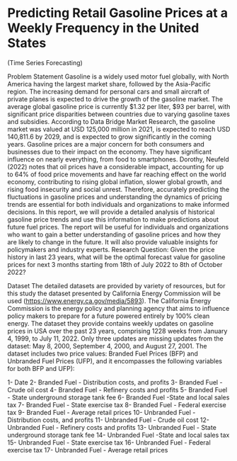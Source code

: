 # Predicting Retail Gasoline Prices at a Weekly Frequency in the United States 
(Time Series Forecasting)

Problem Statement
Gasoline is a widely used motor fuel globally, with North America having the largest market share, followed by the Asia-Pacific region. 
The increasing demand for personal cars and small aircraft of private planes is expected to drive the growth of the gasoline market. 
The average global gasoline price is currently $1.32 per liter, $93 per barrel, with significant price disparities between countries due to 
varying gasoline taxes and subsidies. According to Data Bridge Market Research, the gasoline market was valued at USD 125,000 million in 2021,
is expected to reach USD 140,811.6 by 2029, and is expected to grow significantly in the coming years. 
Gasoline prices are a major concern for both consumers and businesses due to their impact on the economy. They have significant influence on 
nearly everything, from food to smartphones. Dorothy, Neufeld (2022) notes that oil prices have a considerable impact, accounting for up to 64% 
of food price movements and  have far reaching effect on the world economy, contributing to rising global inflation, slower global growth, and 
rising food insecurity and social unrest. Therefore, accurately predicting the fluctuations in gasoline prices and understanding the dynamics of 
pricing trends are essential for both individuals and organizations to make informed decisions.
In this report, we will provide a detailed analysis of historical gasoline price trends and use this information to make predictions about future 
fuel prices. The report will be useful for individuals and organizations who want to gain a better understanding of gasoline prices and how they 
are likely to change in the future. It will also provide valuable insights for policymakers and industry experts.
Research Question: Given the price history in last 23 years, what will be the optimal forecast value for gasoline prices for next 3 months starting
from 18th of July 2022 to 8th of October 2022?

Dataset 
The detailed datasets are provided by variety of resources, but for this study the dataset presented by 
California Energy Commission will be used (https://www.energy.ca.gov/media/5893). The California Energy Commission is the energy policy and 
planning agency that aims to influence policy makers to prepare for a future powered entirely by 100% clean energy. The dataset they provide contains 
weekly updates on gasoline prices in USA over the past 23 years, comprising 1228 weeks from January 4, 1999, to July 11, 2022. Only three updates are 
missing updates from the dataset: May 8, 2000, September 4, 2000, and August 27, 2001. The dataset includes two price values: Branded Fuel Prices (BFP)
and Unbranded Fuel Prices (UFP), and it encompasses the following variables for both BFP and UFP):

1-	Date
2-	Branded Fuel - Distribution costs, and profits
3-	Branded Fuel - Crude oil cost
4-	Branded Fuel - Refinery costs and profits
5-	Branded Fuel - State underground storage tank fee
6-	Branded Fuel -State and local sales tax
7-	Branded Fuel - State exercise tax
8-	Branded Fuel - Federal exercise tax
9-	Branded Fuel - Average retail prices
10-	Unbranded Fuel - Distribution costs, and profits
11-	Unbranded Fuel - Crude oil cost
12-	Unbranded Fuel - Refinery costs and profits
13-	Unbranded Fuel - State underground storage tank fee
14-	Unbranded Fuel -State and local sales tax
15-	Unbranded Fuel - State exercise tax
16-	Unbranded Fuel - Federal exercise tax
17-	Unbranded Fuel - Average retail prices
